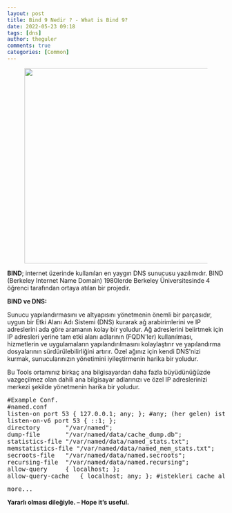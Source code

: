```yaml
---
layout: post
title: Bind 9 Nedir ? - What is Bind 9?
date: 2022-05-23 09:18
tags: [dns]
author: theguler
comments: true
categories: [Common]
---
```

<!-- wp:image {"id":3224,"width":"452px","height":"auto","sizeSlug":"large","linkDestination":"none"} -->
<figure class="wp-block-image size-large is-resized"><img src="https://theguler.wordpress.com/wp-content/uploads/2022/05/bind-nedir.png?w=1024" alt="" class="wp-image-3224" style="width:452px;height:auto" /></figure>
<!-- /wp:image -->

<!-- wp:paragraph -->
<p><strong>BIND</strong>;&nbsp;internet üzerinde kullanılan en yaygın DNS sunucusu yazılımıdır. BIND (Berkeley Internet Name Domain) 1980lerde Berkeley Üniversitesinde 4 öğrenci tarafından ortaya atılan bir projedir.</p>
<!-- /wp:paragraph -->

<!-- wp:paragraph -->
<p><strong>BIND ve DNS:</strong></p>
<!-- /wp:paragraph -->

<!-- wp:paragraph -->
<p>Sunucu yapılandırmasını ve altyapısını yönetmenin önemli bir parçasıdır, uygun bir Etki Alanı Adı Sistemi (DNS) kurarak ağ arabirimlerini ve IP adreslerini ada göre aramanın kolay bir yoludur.&nbsp;Ağ adreslerini belirtmek için IP adresleri yerine tam etki alanı adlarının (FQDN'ler) kullanılması, hizmetlerin ve uygulamaların yapılandırılmasını kolaylaştırır ve yapılandırma dosyalarının sürdürülebilirliğini artırır.&nbsp;Özel ağınız için kendi DNS'nizi kurmak, sunucularınızın yönetimini iyileştirmenin harika bir yoludur.</p>
<!-- /wp:paragraph -->

<!-- wp:paragraph -->
<p>Bu Tools ortamınız birkaç ana bilgisayardan daha fazla büyüdünüğüzde vazgeçilmez olan dahili ana bilgisayar adlarınızı ve özel IP adreslerinizi merkezi şekilde yönetmenin harika bir yoludur.</p>
<!-- /wp:paragraph -->

<!-- wp:preformatted -->
<pre class="wp-block-preformatted">#Example Conf.<br>#named.conf<br>listen-on port 53 { 127.0.0.1; any; }; #any; (her gelen) isteğe cevap ver.<br>listen-on-v6 port 53 { ::1; };<br>directory       "/var/named";<br>dump-file       "/var/named/data/cache_dump.db";<br>statistics-file "/var/named/data/named_stats.txt";<br>memstatistics-file "/var/named/data/named_mem_stats.txt";<br>secroots-file   "/var/named/data/named.secroots";<br>recursing-file  "/var/named/data/named.recursing";<br>allow-query     { localhost; };<br>allow-query-cache   { localhost; any; }; #istekleri cache al. (her gelen dahil)</pre>
<!-- /wp:preformatted -->

<!-- wp:preformatted -->
<pre class="wp-block-preformatted">more...</pre>
<!-- /wp:preformatted -->

<!-- wp:paragraph -->
<p><strong>Yararlı olması dileğiyle. – Hope it’s useful.</strong></p>
<!-- /wp:paragraph -->
